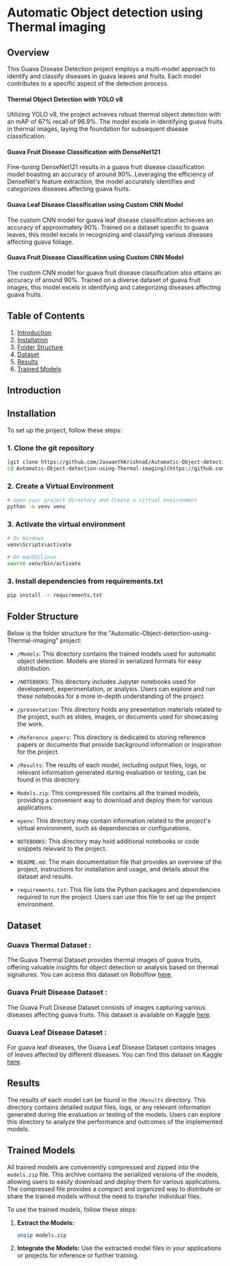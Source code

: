 # Automatic Object detection using Thermal imaging

## Overview

This Guava Disease Detection project employs a multi-model approach to identify and classify diseases in guava leaves and fruits. Each model contributes to a specific aspect of the detection process.

#### Thermal Object Detection with YOLO v8

Utilizing YOLO v8, the project achieves robust thermal object detection with an mAP of 67% recall of 96.9%. The model excels in identifying guava fruits in thermal images, laying the foundation for subsequent disease classification.

#### Guava Fruit Disease Classification with DenseNet121

Fine-tuning DenseNet121 results in a guava fruit disease classification model boasting an accuracy of around 90%. Leveraging the efficiency of DenseNet's feature extraction, the model accurately identifies and categorizes diseases affecting guava fruits.

#### Guava Leaf Disease Classification using Custom CNN Model

The custom CNN model for guava leaf disease classification achieves an accuracy of approximately 90%. Trained on a dataset specific to guava leaves, this model excels in recognizing and classifying various diseases affecting guava foliage.

#### Guava Fruit Disease Classification using Custom CNN Model

The custom CNN model for guava fruit disease classification also attains an accuracy of around 90%. Trained on a diverse dataset of guava fruit images, this model excels in identifying and categorizing diseases affecting guava fruits.


## Table of Contents
1. [Introduction](#introduction)
2. [Installation](#installation)
3. [Folder Structure](#folder-structure)
4. [Dataset](#dataset)
5. [Results](#results)
6. [Trained Models](#results)

## Introduction


## Installation
To set up the project, follow these steps:
### 1. Clone the git repository
```bash
[git clone https://github.com/JaswanthKrishnaE/Automatic-Object-detection-using-Thermal-imaging.git
cd Automatic-Object-detection-using-Thermal-imaging](https://github.com/JaswanthKrishnaE/Automatic-Object-detection-using-Thermal-imaging.git)
```
### 2. Create a Virtual Environment
```bash
# open your project directory and Create a virtual environment
python -m venv venv
```
### 3. Activate the virtual environment
```bash 
# On Windows
venv\Scripts\activate
```
```bash
# On macOS/Linux
source venv/bin/activate
```
### 3. Install dependencies from requirements.txt
```bash
pip install -r requirements.txt
```

## Folder Structure

Below is the folder structure for the "Automatic-Object-detection-using-Thermal-imaging" project:

- `/Models`: This directory contains the trained models used for automatic object detection. Models are stored in serialized formats for easy distribution.

- `/NOTEBOOKS`: This directory includes Jupyter notebooks used for development, experimentation, or analysis. Users can explore and run these notebooks for a more in-depth understanding of the project.

- `/presentation`: This directory holds any presentation materials related to the project, such as slides, images, or documents used for showcasing the work.

- `/Reference papers`: This directory is dedicated to storing reference papers or documents that provide background information or inspiration for the project.

- `/Results`: The results of each model, including output files, logs, or relevant information generated during evaluation or testing, can be found in this directory.

- `Models.zip`: This compressed file contains all the trained models, providing a convenient way to download and deploy them for various applications.

- `myenv`: This directory may contain information related to the project's virtual environment, such as dependencies or configurations.

- `NOTEBOOKS`: This directory may hold additional notebooks or code snippets relevant to the project.

- `README.md`: The main documentation file that provides an overview of the project, instructions for installation and usage, and details about the dataset and results.

- `requirements.txt`: This file lists the Python packages and dependencies required to run the project. Users can use this file to set up the project environment.


## Dataset
### Guava Thermal Dataset :
The Guava Thermal Dataset provides thermal images of guava fruits, offering valuable insights for object detection or analysis based on thermal signatures. You can access this dataset on Roboflow [here](https://app.roboflow.com/indian-institute-of-information-technology-sricity/guava-h98xp/6).

### Guava Fruit Disease Dataset : 
The Guava Fruit Disease Dataset consists of images capturing various diseases affecting guava fruits. This dataset is available on Kaggle [here](https://www.kaggle.com/datasets/jaswanthkrishnaeaga/guava-disease-dataset/data).

### Guava Leaf Disease Dataset :
For guava leaf diseases, the Guava Leaf Disease Dataset contains images of leaves affected by different diseases. You can find this dataset on Kaggle [here](https://www.kaggle.com/datasets/omkarmanohardalvi/guava-disease-dataset-4-types).

## Results

The results of each model can be found in the `/Results` directory. This directory contains detailed output files, logs, or any relevant information generated during the evaluation or testing of the models. Users can explore this directory to analyze the performance and outcomes of the implemented models.

## Trained Models

All trained models are conveniently compressed and zipped into the `models.zip` file. This archive contains the serialized versions of the models, allowing users to easily download and deploy them for various applications. The compressed file provides a compact and organized way to distribute or share the trained models without the need to transfer individual files.

To use the trained models, follow these steps:

1. **Extract the Models:**
    ```bash
    unzip models.zip
    ```
2. **Integrate the Models:**
    Use the extracted model files in your applications or projects for inference or further training.
